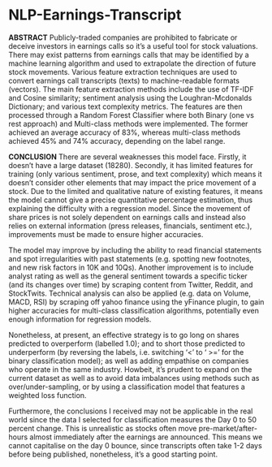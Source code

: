 # NLP-Earnings-Transcript
**ABSTRACT**
Publicly-traded companies are prohibited to fabricate or deceive investors in earnings calls so it’s a useful tool for stock valuations. There may exist patterns from earnings calls that may be identified by a machine learning algorithm and used to extrapolate the direction of future stock movements. Various feature extraction techniques are used to convert earnings call transcripts (texts) to machine-readable formats (vectors). The main feature extraction methods include the use of TF-IDF and Cosine similarity; sentiment analysis using the Loughran-Mcdonalds Dictionary; and various text complexity metrics. The features are then processed through a Random Forest Classifier where both Binary (one vs rest approach) and Multi-class methods were implemented. The former achieved an average accuracy of 83%, whereas multi-class methods achieved 45% and 74% accuracy, depending on the label range.

**CONCLUSION**
There are several weaknesses this model face. Firstly, it doesn’t have a large dataset (18280). Secondly, it has limited features for training (only various sentiment, prose, and text complexity) which means it doesn’t consider other elements that may impact the price movement of a stock. Due to the limited and qualitative nature of existing features, it means the model cannot give a precise quantitative percentage estimation, thus explaining the difficulty with a regression model. Since the movement of share prices is not solely dependent on earnings calls and instead also relies on external information (press releases, financials, sentiment etc.), improvements must be made to ensure higher accuracies.

The model may improve by including the ability to read financial statements and spot irregularities with past statements (e.g. spotting new footnotes, and new risk factors in 10K and 10Qs). Another improvement is to include analyst rating as well as the general sentiment towards a specific ticker (and its changes over time) by scraping content from Twitter, Reddit, and StockTwits. Technical analysis can also be applied (e.g. data on Volume, MACD, RSI) by scraping off yahoo finance using the yFinance plugin, to gain higher accuracies for multi-class classification algorithms, potentially even enough information for regression models.

Nonetheless, at present, an effective strategy is to go long on shares predicted to overperform (labelled 1.0); and to short those predicted to underperform (by reversing the labels, i.e. switching ‘<’ to ‘ >=’ for the binary classification model); as well as adding empathise on companies who operate in the same industry. Howbeit, it’s prudent to expand on the current dataset as well as to avoid data imbalances using methods such as over/under-sampling, or by using a classification model that features a weighted loss function.

Furthermore, the conclusions I received may not be applicable in the real world since the data I selected for classification measures the Day 0 to 50 percent change. This is unrealistic as stocks often move pre-market/after-hours almost immediately after the earnings are announced. This means we cannot capitalise on the day 0 bounce, since transcripts often take 1-2 days before being published, nonetheless, it’s a good starting point.

